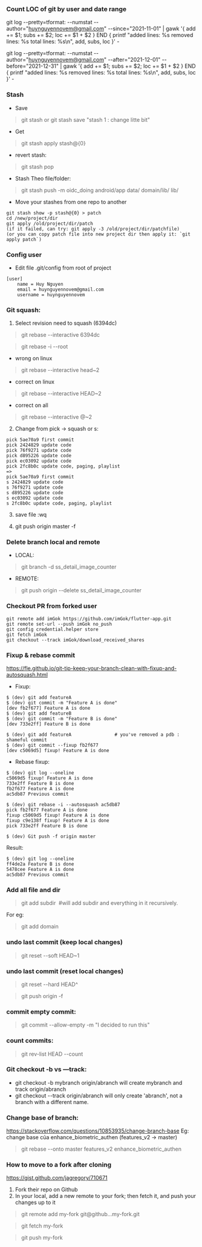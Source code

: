 ### Count LOC of git by user and date range
git log  --pretty=tformat: --numstat --author="huynguyennovem@gmail.com" --since="2021-11-01" | gawk '{ add += $1; subs += $2; loc += $1 + $2 } END { printf "added lines: %s removed lines: %s total lines: %s\n", add, subs, loc }' -

git log  --pretty=tformat: --numstat --author="huynguyennovem@gmail.com" --after="2021-12-01" --before="2021-12-31" | gawk '{ add += $1; subs += $2; loc += $1 + $2 } END { printf "added lines: %s removed lines: %s total lines: %s\n", add, subs, loc }' -

### Stash
- Save
>git stash
or
>git stash save "stash 1 : change litte bit"

- Get
>git stash apply stash@{0}

- revert stash:
>git stash pop

- Stash Theo file/folder:
>git stash push -m oidc_doing android/app data/ domain/lib/ lib/

- Move your stashes from one repo to another
```
git stash show -p stash@{0} > patch
cd /new/project/dir
git apply /old/project/dir/patch 
(if it failed, can try: git apply -3 /old/project/dir/patchfile) 
(or you can copy patch file into new project dir then apply it: `git apply patch`)
```

### Config user
- Edit file .git/config from root of project

```
[user]
	name = Huy Nguyen
	email = huynguyennovem@gmail.com
	username = huynguyennovem
```

### Git squash:
1. Select revision need to squash (6394dc)
>git rebase --interactive 6394dc

>git rebase -i --root

- wrong on linux
>git rebase --interactive head~2

- correct on linux
>git rebase --interactive HEAD~2

- correct on all
>git rebase --interactive @~2

2. Change from pick -> squash or s:
```
pick 5ae70a9 first commit
pick 2424829 update code
pick 76f9271 update code
pick d895226 update code
pick ec03092 update code
pick 2fc8b0c update code, paging, playlist
=> 
pick 5ae70a9 first commit
s 2424829 update code
s 76f9271 update code
s d895226 update code
s ec03092 update code
s 2fc8b0c update code, paging, playlist
```

3. save file :wq

4. git push origin master -f

### Delete branch local and remote
- LOCAL:
>git branch -d ss_detail_image_counter

- REMOTE:
>git push origin --delete ss_detail_image_counter

### Checkout PR from forked user
```
git remote add imGok https://github.com/imGok/flutter-app.git
git remote set-url --push imGok no_push
git config credential.helper store
git fetch imGok
git checkout --track imGok/download_received_shares
```

### Fixup & rebase commit 
https://fle.github.io/git-tip-keep-your-branch-clean-with-fixup-and-autosquash.html 

- Fixup:
```
$ (dev) git add featureA
$ (dev) git commit -m "Feature A is done"
[dev fb2f677] Feature A is done
$ (dev) git add featureB
$ (dev) git commit -m "Feature B is done"
[dev 733e2ff] Feature B is done

$ (dev) git add featureA                # you've removed a pdb : shameful commit
$ (dev) git commit --fixup fb2f677
[dev c5069d5] fixup! Feature A is done
```

- Rebase fixup:

```
$ (dev) git log --oneline
c5069d5 fixup! Feature A is done
733e2ff Feature B is done
fb2f677 Feature A is done
ac5db87 Previous commit

$ (dev) git rebase -i --autosquash ac5db87
pick fb2f677 Feature A is done
fixup c5069d5 fixup! Feature A is done
fixup c9e138f fixup! Feature A is done
pick 733e2ff Feature B is done

$ (dev) Git push -f origin master
```

Result:
```
$ (dev) git log --oneline
ff4de2a Feature B is done
5478cee Feature A is done
ac5db87 Previous commit
```

### Add all file and dir 
>git add subdir 	#will add subdir and everything in it recursively.

For eg:
>git add domain

### undo last commit (keep local changes)
>git reset --soft HEAD~1

### undo last commit (reset local changes)
>git reset --hard HEAD^

>git push origin -f

### commit empty commit:
>git commit --allow-empty -m "I decided to run this"

### count commits:
>git rev-list HEAD --count

### Git checkout -b vs —track:
* git checkout -b mybranch origin/abranch will create mybranch and track origin/abranch
* git checkout --track origin/abranch will only create 'abranch', not a branch with a different name.


### Change base of branch: 
https://stackoverflow.com/questions/10853935/change-branch-base 
Eg: change base của enhance_biometric_authen (features_v2 -> master)

>git rebase --onto master features_v2 enhance_biometric_authen

### How to move to a fork after cloning
https://gist.github.com/jagregory/710671

1. Fork their repo on Github
2. In your local, add a new remote to your fork; then fetch it, and push your changes up to it

>git remote add my-fork git@github...my-fork.git

>git fetch my-fork

>git push my-fork

